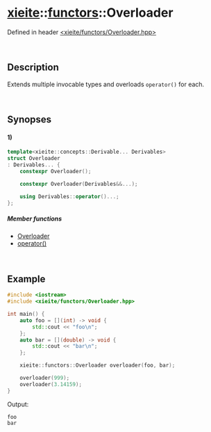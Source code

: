 # [xieite](../../xieite.md)\:\:[functors](../../functors.md)\:\:Overloader
Defined in header [<xieite/functors/Overloader.hpp>](../../../include/xieite/functors/Overloader.hpp)

&nbsp;

## Description
Extends multiple invocable types and overloads `operator()` for each.

&nbsp;

## Synopses
#### 1)
```cpp
template<xieite::concepts::Derivable... Derivables>
struct Overloader
: Derivables... {
    constexpr Overloader();

    constexpr Overloader(Derivables&&...);

    using Derivables::operator()...;
};
```
##### Member functions
- [Overloader](./structures/Overloader/1/operators/constructor.md)
- [operator()](./structures/Overloader/1/operators/call.md)

&nbsp;

## Example
```cpp
#include <iostream>
#include <xieite/functors/Overloader.hpp>

int main() {
    auto foo = [](int) -> void {
        std::cout << "foo\n";
    };
    auto bar = [](double) -> void {
        std::cout << "bar\n";
    };

    xieite::functors::Overloader overloader(foo, bar);

    overloader(999);
    overloader(3.14159);
}
```
Output:
```
foo
bar
```
